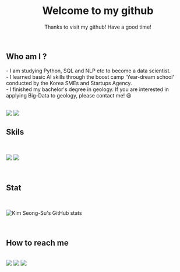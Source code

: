 <h1 align='center'> Welcome to my github </h1>

<p align='center'>
  Thanks to visit my github! Have a good time!
  
  
</p><br>


<h2>
Who am I ?
</h2>

<p>
 - I am studying Python, SQL and NLP etc to become a data scientist. <br>
 - I learned basic AI skills through the boost camp 'Year-dream school' conducted by the Korea SMEs and Startups Agency.<br>
 - I finished my bachelor's degree in geology. If you are interested in applying Big-Data to geology, please contact me! 😆<br>

</p>
<br>
<a href="https://mercureverse.tistory.com/"><img src="https://img.shields.io/badge/Tistory-fcfcfc?&style=for-the-badge&logo=Tistory&logoColor=000000" /></a>
<a href=""><img src="https://img.shields.io/badge/resume-9999FF?&style=for-the-badge&logo=About.me&logoColor=white" /></a>



<h2>
Skils
</h2><br>

<a href=""><img src="https://img.shields.io/badge/Python-3776AB?&style=for-the-badge&logo=Python&logoColor=white" /></a>
<a href=""><img src="https://img.shields.io/badge/MySQL-4479A1?&style=for-the-badge&logo=MySQL&logoColor=white" /></a>



<br>

<h2>
Stat
</h2><br>

![Kim Seong-Su's GitHub stats](https://github-readme-stats.vercel.app/api?username=Kim-SeongSu&show_icons=true&theme=radical)


<br>

<h2>
How to reach me
</h2>
<br>
<a href="mailto:kimss024@naver.com" target="_blank"><img src="https://img.shields.io/badge/Naver-02eb69?&style=for-the-badge&logo=Naver&logoColor=03C75A"/></a>
<a href="mailto:kimss0124@gmail.com" target="_blank"><img src="https://img.shields.io/badge/Gmail-EA4335?&style=for-the-badge&logo=Gmail&logoColor=white"/></a>
<a href="https://www.linkedin.com/in/%EC%84%B1%EC%88%98-%EA%B9%80-580009255/"><img src="https://img.shields.io/badge/linkedin-%230077B5.svg?&style=for-the-badge&logo=linkedin&logoColor=white" /></a>

